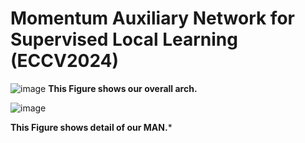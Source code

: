# Momentum Auxiliary Network for Supervised Local Learning (ECCV2024)
![image](https://github.com/JunhaoSu0/MAN/assets/174414200/deff0518-f88f-45f9-a743-8861067fb62a)
**This Figure shows our overall arch.**


![image](https://github.com/JunhaoSu0/MAN/assets/174414200/e99468a4-70d5-44b5-b565-75461e28d7ba)

**This Figure shows detail of our MAN.***
